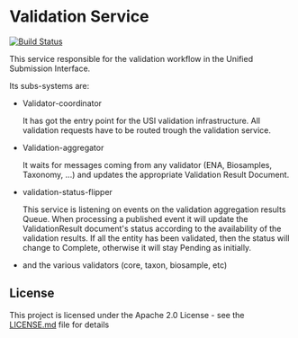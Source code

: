 # Validation Service
[![Build Status](https://travis-ci.org/EMBL-EBI-SUBS/validation-service.svg?branch=master)](https://travis-ci.org/EMBL-EBI-SUBS/validation-service)

This service responsible for the validation workflow in the Unified Submission Interface.

Its subs-systems are:
  - Validator-coordinator
  
    It has got the entry point for the USI validation infrastructure.
    All validation requests have to be routed trough the validation service.
  
  - Validation-aggregator
  
    It waits for messages coming from any validator (ENA, Biosamples, Taxonomy, ...)
    and updates the appropriate Validation Result Document.
  
  - validation-status-flipper

    This service is listening on events on the validation aggregation results Queue.
    When processing a published event it will update the ValidationResult document's status according to the availability of the validation results. If all the entity has been validated, then the status will change to Complete, otherwise it will stay Pending as initially.

  - and the various validators (core, taxon, biosample, etc)

## License
This project is licensed under the Apache 2.0 License - see the [LICENSE.md](LICENSE.md) file for details
